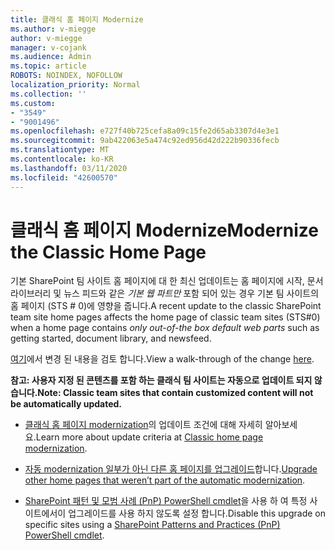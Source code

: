```yaml
---
title: 클래식 홈 페이지 Modernize
ms.author: v-miegge
author: v-miegge
manager: v-cojank
ms.audience: Admin
ms.topic: article
ROBOTS: NOINDEX, NOFOLLOW
localization_priority: Normal
ms.collection: ''
ms.custom:
- "3549"
- "9001496"
ms.openlocfilehash: e727f40b725cefa8a09c15fe2d65ab3307d4e3e1
ms.sourcegitcommit: 9ab422063e5a474c92ed956d42d222b90336fecb
ms.translationtype: MT
ms.contentlocale: ko-KR
ms.lasthandoff: 03/11/2020
ms.locfileid: "42600570"
---
```

# <a name="modernize-the-classic-home-page"></a><span data-ttu-id="ddab6-102">클래식 홈 페이지 Modernize</span><span class="sxs-lookup"><span data-stu-id="ddab6-102">Modernize the Classic Home Page</span></span>

<span data-ttu-id="ddab6-103">기본 SharePoint 팀 사이트 홈 페이지에 대 한 최신 업데이트는 홈 페이지에 시작, 문서 라이브러리 및 뉴스 피드와 같은 *기본 웹 파트만* 포함 되어 있는 경우 기본 팀 사이트의 홈 페이지 (STS # 0)에 영향을 줍니다.</span><span class="sxs-lookup"><span data-stu-id="ddab6-103">A recent update to the classic SharePoint team site home pages affects the home page of classic team sites (STS#0) when a home page contains *only out-of-the box default web parts* such as getting started, document library, and newsfeed.</span></span>

<span data-ttu-id="ddab6-104">[여기](https://docs.microsoft.com/sharepoint/sharepointonline/media/homepage-upgrade-gif.gif)에서 변경 된 내용을 검토 합니다.</span><span class="sxs-lookup"><span data-stu-id="ddab6-104">View a walk-through of the change [here](https://docs.microsoft.com/sharepoint/sharepointonline/media/homepage-upgrade-gif.gif).</span></span> 

<span data-ttu-id="ddab6-105">**참고: 사용자 지정 된 콘텐츠를 포함 하는 클래식 팀 사이트는 자동으로 업데이트 되지 않습니다.**</span><span class="sxs-lookup"><span data-stu-id="ddab6-105">**Note: Classic team sites that contain customized content will not be automatically updated.**</span></span>

* <span data-ttu-id="ddab6-106">[클래식 홈 페이지 modernization](https://docs.microsoft.com/sharepoint/disable-auto-modernization-classic-home-pages#why-update-classic-team-site-home-pages-to-modern)의 업데이트 조건에 대해 자세히 알아보세요.</span><span class="sxs-lookup"><span data-stu-id="ddab6-106">Learn more about update criteria at [Classic home page modernization](https://docs.microsoft.com/sharepoint/disable-auto-modernization-classic-home-pages#why-update-classic-team-site-home-pages-to-modern).</span></span>

* <span data-ttu-id="ddab6-107">[자동 modernization 일부가 아닌 다른 홈 페이지를 업그레이드](https://docs.microsoft.com/sharepoint/dev/transform/modernize-userinterface-site-pages)합니다.</span><span class="sxs-lookup"><span data-stu-id="ddab6-107">[Upgrade other home pages that weren’t part of the automatic modernization](https://docs.microsoft.com/sharepoint/dev/transform/modernize-userinterface-site-pages).</span></span>

* <span data-ttu-id="ddab6-108">[SharePoint 패턴 및 모범 사례 (PnP) PowerShell cmdlet](https://docs.microsoft.com/powershell/sharepoint/sharepoint-pnp/sharepoint-pnp-cmdlets)을 사용 하 여 특정 사이트에서이 업그레이드를 사용 하지 않도록 설정 합니다.</span><span class="sxs-lookup"><span data-stu-id="ddab6-108">Disable this upgrade on specific sites using a [SharePoint Patterns and Practices (PnP) PowerShell cmdlet](https://docs.microsoft.com/powershell/sharepoint/sharepoint-pnp/sharepoint-pnp-cmdlets).</span></span>
